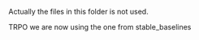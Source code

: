 Actually the files in this folder is not used.

TRPO we are now using the one from stable_baselines 